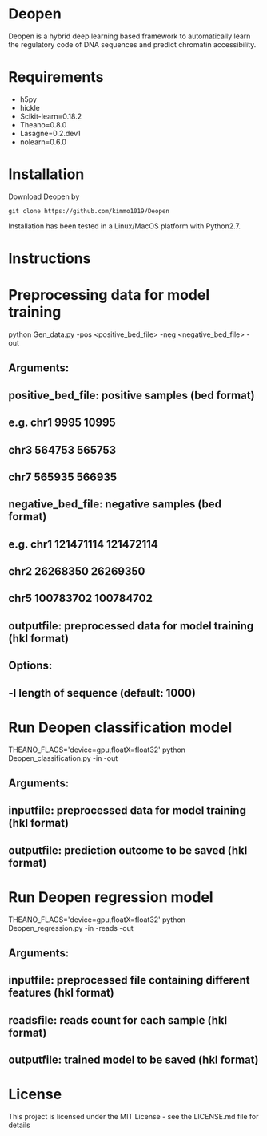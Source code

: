 # Deopen
Deopen is a hybrid deep learning based framework to automatically learn the regulatory code of DNA sequences and predict chromatin accessibility.

# Requirements
- h5py
- hickle
- Scikit-learn=0.18.2
- Theano=0.8.0
- Lasagne=0.2.dev1
- nolearn=0.6.0

# Installation
Download Deopen by
```
git clone https://github.com/kimmo1019/Deopen
```
Installation has been tested in a Linux/MacOS platform with Python2.7.

# Instructions

 

# Preprocessing data for model training

python Gen_data.py <options> -pos <positive_bed_file> -neg <negative_bed_file> -out <outputfile>

## Arguments:
##  positive_bed_file: positive samples (bed format)
##  e.g. chr1	9995	10995	
##       chr3	564753	565753
##       chr7	565935	566935
##       
##  negative_bed_file: negative samples (bed format)
##  e.g. chr1	121471114	121472114	
##       chr2	26268350	26269350
##       chr5	100783702	100784702
##  
##  outputfile: preprocessed data for model training (hkl format)
## 
## Options:
##  -l <int> length of sequence (default: 1000)

# Run Deopen classification model

THEANO_FLAGS='device=gpu,floatX=float32' python Deopen_classification.py -in <inputfile> -out <outputfile>

## Arguments:
##  inputfile: preprocessed data for model training (hkl format)
##  outputfile: prediction outcome to be saved (hkl format)

# Run Deopen regression model

THEANO_FLAGS='device=gpu,floatX=float32' python Deopen_regression.py -in <inputfile> -reads <readsfile> -out <outputfile>

## Arguments:
##  inputfile: preprocessed file containing different features (hkl format)
##  readsfile: reads count for each sample (hkl format)
##  outputfile: trained model to be saved (hkl format)


# License
This project is licensed under the MIT License - see the LICENSE.md file for details
